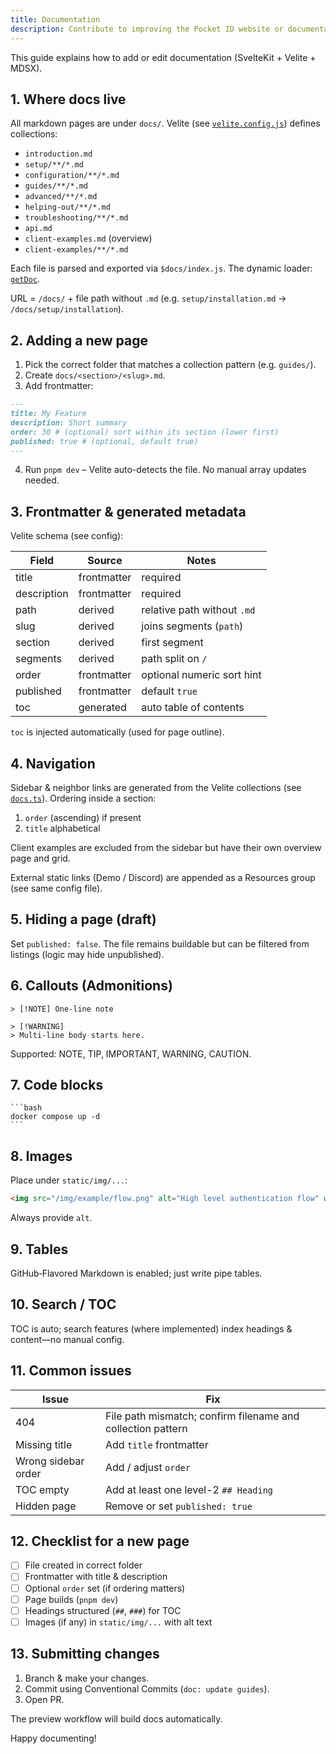 ```yaml
---
title: Documentation
description: Contribute to improving the Pocket ID website or documentation
---
```


This guide explains how to add or edit documentation (SvelteKit + Velite + MDSX).

## 1. Where docs live

All markdown pages are under `docs/`. Velite (see [`velite.config.js`](https://github.com/pocket-id/website/blob/main/velite.config.js)) defines collections:

- `introduction.md`
- `setup/**/*.md`
- `configuration/**/*.md`
- `guides/**/*.md`
- `advanced/**/*.md`
- `helping-out/**/*.md`
- `troubleshooting/**/*.md`
- `api.md`
- `client-examples.md` (overview)
- `client-examples/**/*.md`

Each file is parsed and exported via `$docs/index.js`. The dynamic loader: [`getDoc`](https://github.com/pocket-id/website/blob/main/src/lib/docs.ts).

URL = `/docs/` + file path without `.md` (e.g. `setup/installation.md` → `/docs/setup/installation`).

## 2. Adding a new page

1. Pick the correct folder that matches a collection pattern (e.g. `guides/`).
2. Create `docs/<section>/<slug>.md`.
3. Add frontmatter:

```md
---
title: My Feature
description: Short summary
order: 30 # (optional) sort within its section (lower first)
published: true # (optional, default true)
---
```

4. Run `pnpm dev` – Velite auto-detects the file. No manual array updates needed.

## 3. Frontmatter & generated metadata

Velite schema (see config):

| Field       | Source      | Notes                       |
| ----------- | ----------- | --------------------------- |
| title       | frontmatter | required                    |
| description | frontmatter | required                    |
| path        | derived     | relative path without `.md` |
| slug        | derived     | joins segments (`path`)     |
| section     | derived     | first segment               |
| segments    | derived     | path split on `/`           |
| order       | frontmatter | optional numeric sort hint  |
| published   | frontmatter | default `true`              |
| toc         | generated   | auto table of contents      |

`toc` is injected automatically (used for page outline).

## 4. Navigation

Sidebar & neighbor links are generated from the Velite collections (see [`docs.ts`](https://github.com/pocket-id/website/blob/main/src/lib/config/docs.ts)). Ordering inside a section:

1. `order` (ascending) if present
2. `title` alphabetical

Client examples are excluded from the sidebar but have their own overview page and grid.

External static links (Demo / Discord) are appended as a Resources group (see same config file).

## 5. Hiding a page (draft)

Set `published: false`. The file remains buildable but can be filtered from listings (logic may hide unpublished).

## 6. Callouts (Admonitions)

```
> [!NOTE] One-line note

> [!WARNING]
> Multi‑line body starts here.
```

Supported: NOTE, TIP, IMPORTANT, WARNING, CAUTION.

## 7. Code blocks

<pre><code>```bash
docker compose up -d
```</code></pre>

## 8. Images

Place under `static/img/...`:

```md
<img src="/img/example/flow.png" alt="High level authentication flow" width="600" />
```

Always provide `alt`.

## 9. Tables

GitHub‑Flavored Markdown is enabled; just write pipe tables.

## 10. Search / TOC

TOC is auto; search features (where implemented) index headings & content—no manual config.

## 11. Common issues

| Issue               | Fix                                                         |
| ------------------- | ----------------------------------------------------------- |
| 404                 | File path mismatch; confirm filename and collection pattern |
| Missing title       | Add `title` frontmatter                                     |
| Wrong sidebar order | Add / adjust `order`                                        |
| TOC empty           | Add at least one level-2 `## Heading`                       |
| Hidden page         | Remove or set `published: true`                             |

## 12. Checklist for a new page

- [ ] File created in correct folder
- [ ] Frontmatter with title & description
- [ ] Optional `order` set (if ordering matters)
- [ ] Page builds (`pnpm dev`)
- [ ] Headings structured (`##`, `###`) for TOC
- [ ] Images (if any) in `static/img/...` with alt text

## 13. Submitting changes

1. Branch & make your changes.
2. Commit using Conventional Commits (`doc: update guides`).
3. Open PR.

The preview workflow will build docs automatically.

Happy documenting!
